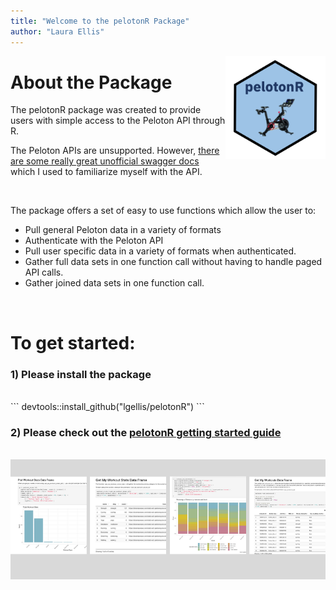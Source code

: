 ```yaml
---
title: "Welcome to the pelotonR Package"
author: "Laura Ellis"
---
```



<img src="logo.png" width="160px" align="right" />

# About the Package

The pelotonR package was created to provide users with simple access to the Peloton API through R.  

The Peloton APIs are unsupported.  However, [there are some really great unofficial swagger docs](https://app.swaggerhub.com/apis/DovOps/peloton-unofficial-api/0.2.3) which I used to familiarize myself with the API.

<br/>

The package offers a set of easy to use functions which allow the user to:
	
* Pull general Peloton data in a variety of formats
* Authenticate with the Peloton API
* Pull user specific data in a variety of formats when authenticated.
* Gather full data sets in one function call without having to handle paged API calls.
* Gather joined data sets in one function call.

<br/>

# To get started:

### 1) Please install the package
<br/>
 ```
 devtools::install_github("lgellis/pelotonR")
 ```
 <br/>
 
### 2) Please check out the [pelotonR getting started guide](https://lgellis.github.io/pelotonR/)
<br/>
<a href="https://lgellis.github.io/pelotonR/">
<img src="tutorial-preview.png" width="900px" align="center" />
</a>
